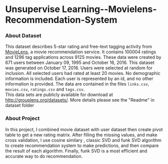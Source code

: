 # Unsupervise Learning--Movielens-Recommendation-System

### About Dataset
This dataset describes 5-star rating and free-text tagging activity from [MovieLens](http://movielens.org), 
a movie recommendation service. It contains 100004 ratings and 1296 tag applications across 9125 movies. 
These data were created by 671 users between January 09, 1995 and October 16, 2016. 
This dataset was generated on October 17, 2016.
Users were selected at random for inclusion. All selected users had rated at least 20 movies. 
No demographic information is included. Each user is represented by an id, and no other information is provided.
The data are contained in the files `links.csv`, `movies.csv`, `ratings.csv` and `tags.csv`. \
This data sets are publicly available for download at <http://grouplens.org/datasets/>. More details please see the "Readme" in dataset folder

### About Project
In this project, I combined movie dataset with user dataset then create pivot table to get a new rating matrix.
After filling the missing values, and make cross validation, I use cosine similary , classic SVD and funk SVD algorithm to create
recommendation system to make predictions, and then compare the result of each algorithm. Finally, funk SVD is a most efficient and 
accurate way to do recommendation.
